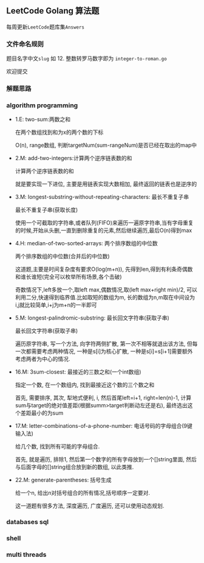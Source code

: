 ## LeetCode Golang 算法题

每周更新`LeetCode`题库集`Answers`

### 文件命名规则

题目名字中文`slug` 如 12. 整数转罗马数字即为 `integer-to-roman.go`

欢迎提交

### 解题思路
### algorithm programming
- 1.E: two-sum:两数之和

    在两个数组找到和为x的两个数的下标

    O(n), range数组, 判断targetNum(sum-rangeNum)是否已经在取出的map中
- 2.M: add-two-integers:计算两个逆序链表数的和
  
   计算两个逆序链表数的和
   
   就是要实现一下进位, 主要是用链表实现大数相加, 最终返回的链表也是逆序的
-  3.M: longest-substring-without-repeating-characters: 最长不重复子串
   
    最长不重复子串(获取长度)
    
    使用一个可截取的字符串,或者队列(FIFO)来遍历一遍原字符串,当有字母重复的时候,开始从头删,一直到删除重复的元素,然后继续遍历,最后O(n)得到max
- 4.H: median-of-two-sorted-arrays: 两个排序数组的中位数

    两个排序数组的中位数(合并后的中位数)
    
    这道题,主要是时间复杂度有要求O(log(m+n)), 先得到len,得到有利条奇偶数和谁长谁短(完全可以枚举所有场景,各个击破)
    
    奇数情况下,left多放一个,取left max,偶数情况,取(left max+right min)/2, 可以利用二分,快速得到临界值.比如取短的数组为m, 长的数组为n,m取在中间设为i,j就比较简单,i+j为m+n的一半即可
- 5.M: longest-palindromic-substring:  最长回文字符串(获取子串)

    最长回文字符串(获取子串)
    
    遍历原字符串, 写一个方法, 向字符两侧扩散, 第一次不相等就退出该方法, 但每一次都需要考虑两种情况, 一种是s[i]为核心扩散, 一种是s[i]=s[i+1]需要额外考虑两者为中心的情况.
- 16.M: 3sum-closest: 最接近的三数之和(一个int数组)

    指定一个数, 在一个数组内, 找到最接近这个数的三个数之和
    
    首先, 需要排序, 其次, 犁地式便利, i, 然后首尾left=i+1, right=len(n)-1, 计算sum与target的绝对值差距(根据summ>target判断动左还是右), 最终选出这个差距最小的为sum

- 17.M: letter-combinations-of-a-phone-number: 电话号码的字母组合(9键输入法)

    给几个数, 找到所有可能的字母组合.
    
    首先, 就是遍历, 排除1, 然后第一个数字的所有字母放到一个[]string里面, 然后与后面字母的[]string组合放到新的数组, 以此类推.
    
- 22.M: generate-parentheses: 括号生成

    给一个n, 给出n对括号组合的所有情况,括号顺序一定要对.
    
    这一道题有很多方法, 深度遍历, 广度遍历, 还可以使用动态规划.
    
### databases sql
### shell
### multi threads
